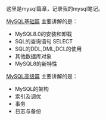 这里是mysql篇章，记录我的mysql笔记。

[MySQL基础篇](/database/mysqlbase.md) 主要讲解的是：

* MySQL8.0的安装和卸载
* SQL的查询语句 SELECT
* SQL的DDL,DML,DCL的使用
* 其他数据库对象
* MySQL8的新特性

[MySQL高级篇](#) 主要讲解的是：

* MySQL的架构
* 索引及调优
* 事务
* 日志与备份